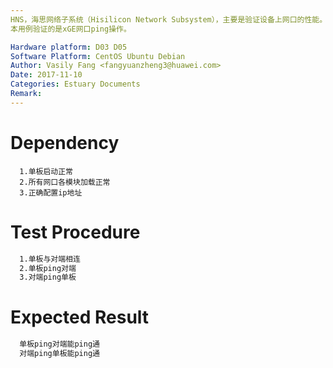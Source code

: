 ```yaml
---
HNS，海思网络子系统（Hisilicon Network Subsystem），主要是验证设备上网口的性能。
本用例验证的是xGE网口ping操作。

Hardware platform: D03 D05  
Software Platform: CentOS Ubuntu Debian 
Author: Vasily Fang <fangyuanzheng3@huawei.com>  
Date: 2017-11-10
Categories: Estuary Documents  
Remark:
---
```


# Dependency
```
  1.单板启动正常
  2.所有网口各模块加载正常
  3.正确配置ip地址
```

# Test Procedure
```bash
  1.单板与对端相连
  2.单板ping对端
  3.对端ping单板 
```

# Expected Result
```bash
  单板ping对端能ping通
  对端ping单板能ping通
```
